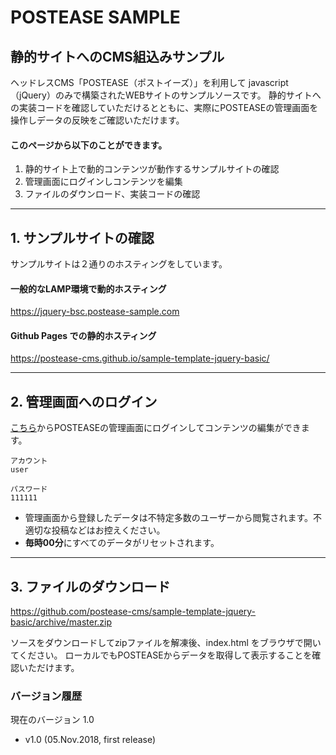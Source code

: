 # POSTEASE SAMPLE
## 静的サイトへのCMS組込みサンプル


ヘッドレスCMS「POSTEASE（ポストイーズ）」を利用して javascript（jQuery）のみで構築されたWEBサイトのサンプルソースです。
静的サイトへの実装コードを確認していただけるとともに、実際にPOSTEASEの管理画面を操作しデータの反映をご確認いただけます。

#### このページから以下のことができます。 

1. 静的サイト上で動的コンテンツが動作するサンプルサイトの確認
2. 管理画面にログインしコンテンツを編集
3. ファイルのダウンロード、実装コードの確認



---


## 1. サンプルサイトの確認

サンプルサイトは２通りのホスティングをしています。

#### 一般的なLAMP環境で動的ホスティング

https://jquery-bsc.postease-sample.com

#### Github Pages での静的ホスティング

https://postease-cms.github.io/sample-template-jquery-basic/


---


## 2. 管理画面へのログイン

[こちら](https://manage.postease-sample.com)からPOSTEASEの管理画面にログインしてコンテンツの編集ができます。  

```
アカウント
user

パスワード
111111
```

- 管理画面から登録したデータは不特定多数のユーザーから閲覧されます。不適切な投稿などはお控えください。  
- **毎時00分**にすべてのデータがリセットされます。


---


## 3. ファイルのダウンロード

https://github.com/postease-cms/sample-template-jquery-basic/archive/master.zip

ソースをダウンロードしてzipファイルを解凍後、index.html をブラウザで開いてください。
ローカルでもPOSTEASEからデータを取得して表示することを確認いただけます。


### バージョン履歴
現在のバージョン 1.0

- v1.0 (05.Nov.2018, first release)
